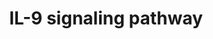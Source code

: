 ---
annotations:
- type: Pathway Ontology
  value: interleukin-9 signaling pathway
authors:
- A.Pandey
- MaintBot
- Khanspers
- Christine Chichester
- AMTan
- Egonw
- Eweitz
description: ''
last-edited: 2021-05-16
organisms:
- Mus musculus
redirect_from:
- /index.php/Pathway:WP10
- /instance/WP10
schema-jsonld:
- '@context': https://schema.org/
  '@id': https://wikipathways.github.io/pathways/WP10.html
  '@type': Dataset
  creator:
    '@type': Organization
    name: WikiPathways
  description: ''
  keywords:
  - Map2k1
  - Map2k2
  - Pik3r1
  - Mapk1
  - Il9r
  - Grb2
  - Stat5a
  - Stat1
  - Stat5b
  - Ptpn11
  - Stat3
  - Socs3
  - Irs1
  - Shc1
  - Tyk2
  - Mapk3
  - Jak1
  - Jak3
  - Irs2
  - Il9
  - Kat5
  - Akt1
  - Vcp
  - Il2rg
  license: CC0
  name: IL-9 signaling pathway
seo: CreativeWork
title: IL-9 signaling pathway
wpid: WP10
---